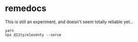 # remedocs

This is still an experiment,
and doesn't seem totally reliable yet…

```
yarn
npx @11ty/eleventy --serve
```
